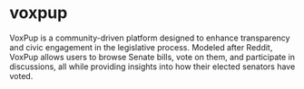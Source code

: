 # voxpup
VoxPup is a community-driven platform designed to enhance transparency and civic engagement in the legislative process. Modeled after Reddit, VoxPup allows users to browse Senate bills, vote on them, and participate in discussions, all while providing insights into how their elected senators have voted.
